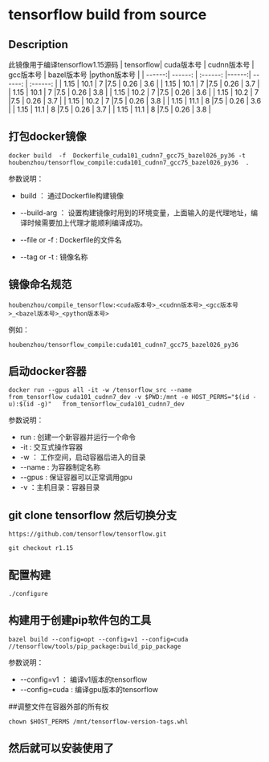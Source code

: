 # tensorflow build from source


## Description
此镜像用于编译tensorflow1.15源码
| tensorflow| cuda版本号 | cudnn版本号 | gcc版本号 | bazel版本号 |python版本号 |
| ------:| ------: | :------: |------:| ------: | :------: |
| 1.15 | 10.1 | 7 |7.5 | 0.26 | 3.6 |
| 1.15 | 10.1 | 7 |7.5 | 0.26 | 3.7 |
| 1.15 | 10.1 | 7 |7.5 | 0.26 | 3.8 |
| 1.15 | 10.2 | 7 |7.5 | 0.26 | 3.6 |
| 1.15 | 10.2 | 7 |7.5 | 0.26 | 3.7 |
| 1.15 | 10.2 | 7 |7.5 | 0.26 | 3.8 |
| 1.15 | 11.1 | 8 |7.5 | 0.26 | 3.6 |
| 1.15 | 11.1 | 8 |7.5 | 0.26 | 3.7 |
| 1.15 | 11.1 | 8 |7.5 | 0.26 | 3.8 |


## 打包docker镜像
```
docker build  -f  Dockerfile_cuda101_cudnn7_gcc75_bazel026_py36 -t houbenzhou/tensorflow_compile:cuda101_cudnn7_gcc75_bazel026_py36  .
```
参数说明：
* build ： 通过Dockerfile构建镜像

* --build-arg ： 设置构建镜像时用到的环境变量，上面输入的是代理地址，编译时候需要加上代理才能顺利编译成功。

* --file or -f : Dockerfile的文件名

* --tag  or -t : 镜像名称
## 镜像命名规范

```
houbenzhou/compile_tensorflow:<cuda版本号>_<cudnn版本号>_<gcc版本号>_<bazel版本号>_<python版本号>
```            
例如：
```            
houbenzhou/tensorflow_compile:cuda101_cudnn7_gcc75_bazel026_py36 
``` 

## 启动docker容器
``` 
docker run --gpus all -it -w /tensorflow_src --name from_tensorflow_cuda101_cudnn7_dev -v $PWD:/mnt -e HOST_PERMS="$(id -u):$(id -g)"   from_tensorflow_cuda101_cudnn7_dev
``` 

参数说明： 
* run : 创建一个新容器并运行一个命令
* -it : 交互式操作容器
* -w ： 工作空间，启动容器后进入的目录
* --name : 为容器制定名称
* --gpus : 保证容器可以正常调用gpu
* -v ：主机目录：容器目录

## git clone tensorflow 然后切换分支
``` 
https://github.com/tensorflow/tensorflow.git
``` 
``` 
git checkout r1.15
``` 

## 配置构建

``` 
./configure
``` 
## 构建用于创建pip软件包的工具
``` 
bazel build --config=opt --config=v1 --config=cuda //tensorflow/tools/pip_package:build_pip_package
``` 
参数说明： 
* --config=v1 ： 编译v1版本的tensorflow
* --config=cuda : 编译gpu版本的tensorflow

##调整文件在容器外部的所有权
``` 
chown $HOST_PERMS /mnt/tensorflow-version-tags.whl
``` 
## 然后就可以安装使用了















